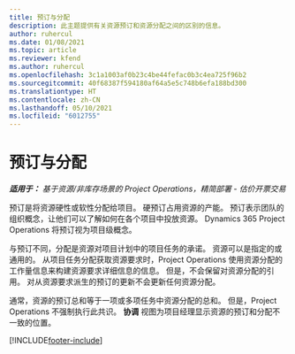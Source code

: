 ```yaml
---
title: 预订与分配
description: 此主题提供有关资源预订和资源分配之间的区别的信息。
author: ruhercul
ms.date: 01/08/2021
ms.topic: article
ms.reviewer: kfend
ms.author: ruhercul
ms.openlocfilehash: 3c1a1003af0b23c4be44fefac0b3c4ea725f96b2
ms.sourcegitcommit: 40f68387f594180af64a5e5c748b6efa188bd300
ms.translationtype: HT
ms.contentlocale: zh-CN
ms.lasthandoff: 05/10/2021
ms.locfileid: "6012755"
---
```

# <a name="bookings-vs-assignments"></a>预订与分配

_**适用于：** 基于资源/非库存场景的 Project Operations，精简部署 - 估价开票交易_

预订是将资源硬性或软性分配给项目。 硬预订占用资源的产能。 预订表示团队的组织概念，让他们可以了解如何在各个项目中投放资源。 Dynamics 365 Project Operations 将预订视为项目级概念。 

与预订不同，分配是资源对项目计划中的项目任务的承诺。 资源可以是指定的或通用的。  从项目任务分配获取资源要求时，Project Operations 使用资源分配的工作量信息来构建资源要求详细信息的信息。 但是，不会保留对资源分配的引用。 对从资源要求派生的预订的更新不会更新任何资源分配。

通常，资源的预订总和等于一项或多项任务中资源分配的总和。 但是，Project Operations 不强制执行此共识。 **协调** 视图为项目经理显示资源的预订和分配不一致的位置。




[!INCLUDE[footer-include](../includes/footer-banner.md)]